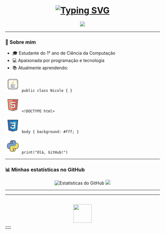 <!--## Oii! Eu sou Nicole Guirardelli-->


<!--💻 1° ano de Ciência da Computação -->
<div align="center">
  <h1>
  <a href="https://git.io/typing-svg">
    <img src="https://readme-typing-svg.herokuapp.com?font=Fira+Code&size=30&duration=3000&pause=500&color=000000&center=true&vCenter=true&width=600&lines=Bem-vindo+ao+meu+perfil...;Eu+sou+Nicole+Guirardelli+!" alt="Typing SVG" />
  </a>
  </h1>
</div>



<p align="center">
  <img src="https://media.giphy.com/media/v1.Y2lkPTc5MGI3NjExZXY2NzZ5Z3BlcmR6YjQzN3lyeHd2c2xkN2k4ZXFwbXd6ZnpqYzdrMiZlcD12MV9naWZzX3NlYXJjaCZjdD1n/26AHONQ79FdWZhAI0/giphy.gif" width="300" />
</p>

---

### 🚀 Sobre mim
- 🎓 Estudante do 1° ano de Ciência da Computação
- 💻 Apaixonada por programação e tecnologia
- 📚 Atualmente aprendendo: 
  
<!--## <div align="center"-->


  <p>
    <img src="icons8-java-50.svg" width="50px" /> <code>public class Nicole { }</code>
  </p>

  <p>
    <img src="icons8-html-5-50.svg" width="50px" /> <code>&lt;!DOCTYPE html&gt;</code>
  </p>

  <p>
    <img src="icons8-css3-50.svg" width="50px" /> <code>body { background: #fff; }</code>
  </p>

  <p>
    <img src="icons8-python-50.svg" width="50px" /> <code>print("Olá, GitHub!")</code>
  </p>

<!--##</div> -->



---

### 📊 Minhas estatísticas no GitHub
<p align="center">
 <img src="https://github-readme-stats.vercel.app/api?username=NicoleGuirardelli&show_icons=true&theme=radical" alt="Estatísticas do GitHub" height="165" />
  <img src="https://github-readme-stats.vercel.app/api/top-langs/?username=NicoleGuirardelli&layout=compact&theme=radical" height="165" />
</p>

---

<!--### 🎯 Visitantes
<p align="center">
  <img src="https://komarev.com/ghpvc/?username=NicoleGuirardelli&label=Visitantes&color=ff69b4&style=flat" alt="Contador de visitas" />
</p>
-->
---




  

 
 
  <br>
  <div align="center">
    <a href="https://www.linkedin.com/in/nicole-duarte-guirardelli-78a22737a/" target="blank"><img src="https://cdn.jsdelivr.net/gh/devicons/devicon/icons/linkedin/linkedin-original.svg" width="60" height="60"/>        
  </div>
</div>
<div align="center">

  

  
  
</div>



</div>
---



          
  

